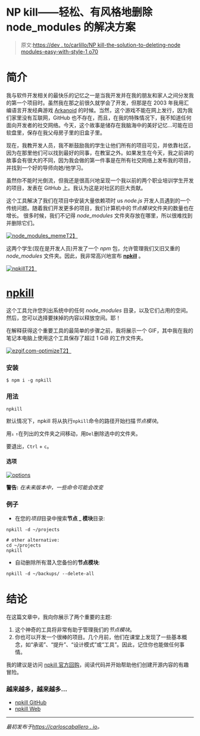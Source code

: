 # NP kill——轻松、有风格地删除 node_modules 的解决方案

> 原文:[https://dev . to/carlillo/NP kill-the-solution-to-deleting-node modules-easy-with-style-1 o70](https://dev.to/carlillo/npkill-the-solution-to-deleting-nodemodules-easily-with-style-1o70)

# [](#introduction)简介

我与软件开发相关的最快乐的记忆之一是当我开发并在我的朋友和家人之间分发我的第一个项目时。虽然我在那之前很久就学会了开发，但那是在 2003 年我用汇编语言开发经典游戏 [Arkanoid](https://en.wikipedia.org/wiki/Arkanoid) 的时候。当然，这个游戏不能在网上发行，因为我们家里没有互联网，GitHub 也不存在，而且，在我的特殊情况下，我不知道任何面向开发者的社交网络。今天，这个故事是储存在我脑海中的美好记忆...可能在旧软盘里，保存在我父母房子里的旧盒子里。

现在，我教开发人员，我不断鼓励我的学生让他们所有的项目可见，并依靠社区，因为在那里他们可以找到最好的同事，在教室之外。如果发生在今天，我之前讲的故事会有很大的不同，因为我会做的第一件事是在所有社交网络上发布我的项目，并找到一个好的导师向她/他学习。

虽然你不能时光倒流，但我还是很高兴地呈现一个我以前的两个职业培训学生开发的项目，发表在 GitHub 上。我认为这是对社区的巨大贡献。

这个工具解决了我们在项目中安装大量依赖项时 us *node.js* 开发人员遇到的一个传统问题。随着我们开发更多的项目，我们计算机中的*节点模块*文件夹的数量也在增长。
很多时候，我们不记得 *node_modules* 文件夹存放在哪里，所以很难找到并删除它们。

[![node_modules_meme](../Images/90f6714a34c54a848fae2ee27711c6ff.png)T2】](https://res.cloudinary.com/practicaldev/image/fetch/s--nBpQaViV--/c_limit%2Cf_auto%2Cfl_progressive%2Cq_auto%2Cw_880/https://miro.medium.com/max/1198/1%2ADzW3ZKDzODwEawxzXSzimg.png)

这两个学生(现在是开发人员)开发了一个 *npm* 包，允许管理我们又旧又重的 *node_modules* 文件夹。因此，我非常高兴地宣布 [**npkill**](https://github.com/voidcosmos/npkill) 。

[![npkill](../Images/e6fb3a3610f3ba37d6b74da5a4d51011.png)T2】](https://res.cloudinary.com/practicaldev/image/fetch/s--C6Q3rghh--/c_limit%2Cf_auto%2Cfl_progressive%2Cq_auto%2Cw_880/https://miro.medium.com/max/7935/1%2AGOk6v43CCwpxn2HJGlDEKg.png)

# [](#npkill)[npkill](https://zaldih.tk/npkill/)

这个工具允许您列出系统中的任何 *node_modules* 目录，以及它们占用的空间。然后，您可以选择要抹掉的内容以释放空间。耶！

在解释获得这个重要工具的最简单的步骤之前，我将展示一个 GIF，其中我在我的笔记本电脑上使用这个工具保存了超过 1 GiB 的工作文件夹。

[![ezgif.com-optimize](../Images/9a3c507ee3aaf90e13df5eaa0b46f374.png)T2】](https://res.cloudinary.com/practicaldev/image/fetch/s--0HNMzWd3--/c_limit%2Cf_auto%2Cfl_progressive%2Cq_66%2Cw_880/https://miro.medium.com/max/1999/1%2A-_K3MQpxrodwOsOrI4bRLg.gif)

### [](#installation)安装

```
$ npm i -g npkill 
```

### [](#usage)用法

```
npkill 
```

默认情况下，npkill 将从执行`npkill`命令的路径开始扫描*节点模块*。

用`↓` `↑`在列出的文件夹之间移动，用`Del`删除选中的文件夹。

要退出，`Ctrl` + `c`。

#### [](#options)选项

[![options](../Images/528807f236f5d6ec7ee8c2610fae1263.png)](https://res.cloudinary.com/practicaldev/image/fetch/s--P4LLT6Js--/c_limit%2Cf_auto%2Cfl_progressive%2Cq_auto%2Cw_880/https://miro.medium.com/max/1003/1%2AYBh1kCg37EO6T_HU3rVfVw.png)

**警告:** *在未来版本中，一些命令可能会改变*

### [](#examples)例子

*   在您的*项目*目录中搜索**节点 _ 模块**目录:

```
npkill -d ~/projects

# other alternative:
cd ~/projects
npkill 
```

*   自动删除所有潜入您备份的**节点模块**:

```
npkill -d ~/backups/ --delete-all 
```

# [](#conclusions)结论

在这篇文章中，我向你展示了两个重要的主题:

1.  这个神奇的工具将非常有助于管理我们的*节点模块*。
2.  你也可以开发一个很棒的项目。几个月前，他们在课堂上发现了一些基本概念，如“承诺”、“提升”、“设计模式”或“工具”。因此，记住你也能做任何事情。

我的建议是访问 [npkill 官方回购](https://github.com/voidcosmos/npkill)，阅读代码并开始帮助他们创建开源内容的有趣冒险。

### [](#more-more-and-more)越来越多，越来越多...

*   [npkill GitHub](https://github.com/voidcosmos/npkill)
*   [npkill Web](https://zaldih.tk/npkill/)

* * *

*最初发布于[https://carloscaballero . io](https://carloscaballero.io/how-to-reach-your-goals-1000-github-stars-in-the-first-open-source-software)。*